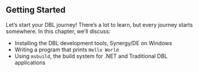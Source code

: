 ## Getting Started

Let’s start your DBL journey! There’s a lot to learn, but every journey starts
somewhere. In this chapter, we’ll discuss:

* Installing the DBL development tools, Synergy/DE on Windows
* Writing a program that prints `Hello World`
* Using `msbuild`, the build system for .NET and Traditional DBL applications